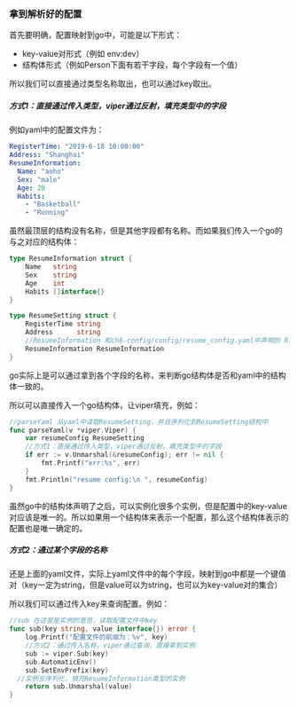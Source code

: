 ###  拿到解析好的配置

首先要明确，配置映射到go中，可能是以下形式：

* key-value对形式（例如 env:dev）
* 结构体形式（例如Person下面有若干字段，每个字段有一个值）

所以我们可以直接通过类型名称取出，也可以通过key取出。



##### 方式1：直接通过传入类型，viper通过反射，填充类型中的字段

例如yaml中的配置文件为：

```yaml
RegisterTime: "2019-6-18 10:00:00"
Address: "Shanghai"
ResumeInformation:
  Name: "aoho"
  Sex: "male"
  Age: 20
  Habits:
    - "Basketball"
    - "Running"
```

虽然最顶层的结构没有名称，但是其他字段都有名称。而如果我们传入一个go的与之对应的结构体：

```go
type ResumeInformation struct {
	Name   string
	Sex    string
	Age    int
	Habits []interface{}
}

type ResumeSetting struct {
	RegisterTime string
	Address      string
	//ResumeInformation 和ch8-config/config/resume_config.yaml中声明的 ResumeInformation 是统一的
	ResumeInformation ResumeInformation
}
```

go实际上是可以通过拿到各个字段的名称，来判断go结构体是否和yaml中的结构体一致的。

所以可以直接传入一个go结构体，让viper填充，例如：

```go
//parseYaml 从yaml中读取ResumeSetting，并且序列化到ResumeSetting结构中
func parseYaml(v *viper.Viper) {
	var resumeConfig ResumeSetting
	//方式1：直接通过传入类型，viper通过反射，填充类型中的字段
	if err := v.Unmarshal(&resumeConfig); err != nil {
		fmt.Printf("err:%s", err)
	}
	fmt.Println("resume config:\n ", resumeConfig)
}
```

虽然go中的结构体声明了之后，可以实例化很多个实例，但是配置中的key-value对应该是唯一的。所以如果用一个结构体来表示一个配置，那么这个结构体表示的配置也是唯一确定的。



##### 方式2：通过某个字段的名称

还是上面的yaml文件，实际上yaml文件中的每个字段，映射到go中都是一个键值对（key一定为string，但是value可以为string，也可以为key-value对的集合）

所以我们可以通过传入key来查询配置。例如：

```go
//sub 在这里是实例的意思，读取配置文件中key
func sub(key string, value interface{}) error {
	log.Printf("配置文件的前缀为：%v", key)
	//方式2：通过传入名称，viper通过查询，直接拿到实例
	sub := viper.Sub(key)
	sub.AutomaticEnv()
	sub.SetEnvPrefix(key)
  //实例反序列化，填充ResumeInformation类型的实例
	return sub.Unmarshal(value)
}
```

